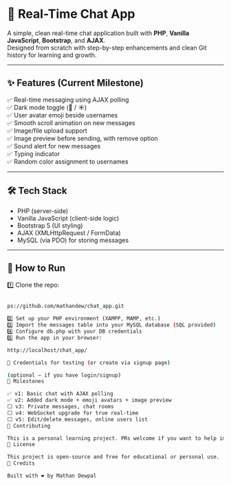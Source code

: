 # 💬 Real-Time Chat App

A simple, clean real-time chat application built with **PHP**, **Vanilla JavaScript**, **Bootstrap**, and **AJAX**.  
Designed from scratch with step-by-step enhancements and clean Git history for learning and growth.

---

## ✨ Features (Current Milestone)
✅ Real-time messaging using AJAX polling  
✅ Dark mode toggle (🌙 / ☀️)  
✅ User avatar emoji beside usernames  
✅ Smooth scroll animation on new messages  
✅ Image/file upload support  
✅ Image preview before sending, with remove option  
✅ Sound alert for new messages  
✅ Typing indicator  
✅ Random color assignment to usernames  

---

## 🛠️ Tech Stack

- PHP (server-side)
- Vanilla JavaScript (client-side logic)
- Bootstrap 5 (UI styling)
- AJAX (XMLHttpRequest / FormData)
- MySQL (via PDO) for storing messages

---

## 🚀 How to Run

1️⃣ Clone the repo:  
```bash

ps://github.com/mathandew/chat_app.git

2️⃣ Set up your PHP environment (XAMPP, MAMP, etc.)
3️⃣ Import the messages table into your MySQL database (SQL provided)
4️⃣ Configure db.php with your DB credentials
5️⃣ Run the app in your browser:

http://localhost/chat_app/

🔑 Credentials for testing (or create via signup page)

(optional — if you have login/signup)
📌 Milestones

✅ v1: Basic chat with AJAX polling
✅ v2: Added dark mode + emoji avatars + image preview
⬜ v3: Private messages, chat rooms
⬜ v4: WebSocket upgrade for true real-time
⬜ v5: Edit/delete messages, online users list
🤝 Contributing

This is a personal learning project. PRs welcome if you want to help improve the code or add features!
📝 License

This project is open-source and free for educational or personal use.
🙌 Credits

Built with ❤️ by Mathan Dewpal